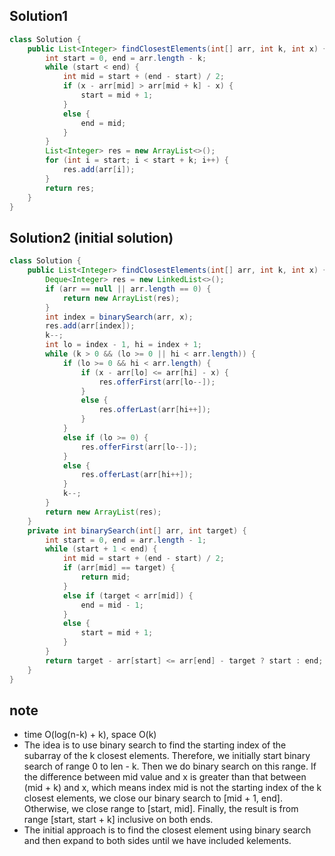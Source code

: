 ## Solution1 
``` java
class Solution {
    public List<Integer> findClosestElements(int[] arr, int k, int x) {
        int start = 0, end = arr.length - k;
        while (start < end) {
            int mid = start + (end - start) / 2;
            if (x - arr[mid] > arr[mid + k] - x) { 
                start = mid + 1;
            }
            else {
                end = mid;
            }
        }
        List<Integer> res = new ArrayList<>();
        for (int i = start; i < start + k; i++) {
            res.add(arr[i]);
        }
        return res;
    }
}
```

## Solution2 (initial solution)
``` java
class Solution {
    public List<Integer> findClosestElements(int[] arr, int k, int x) {
        Deque<Integer> res = new LinkedList<>();
        if (arr == null || arr.length == 0) {
            return new ArrayList(res);
        }
        int index = binarySearch(arr, x);
        res.add(arr[index]);
        k--;
        int lo = index - 1, hi = index + 1;
        while (k > 0 && (lo >= 0 || hi < arr.length)) {
            if (lo >= 0 && hi < arr.length) {
                if (x - arr[lo] <= arr[hi] - x) {
                    res.offerFirst(arr[lo--]);
                }
                else {
                    res.offerLast(arr[hi++]);
                }
            }
            else if (lo >= 0) {
                res.offerFirst(arr[lo--]);
            }
            else {
                res.offerLast(arr[hi++]);
            }
            k--;
        }
        return new ArrayList(res);
    }
    private int binarySearch(int[] arr, int target) {
        int start = 0, end = arr.length - 1;
        while (start + 1 < end) {
            int mid = start + (end - start) / 2;
            if (arr[mid] == target) {
                return mid;
            }
            else if (target < arr[mid]) {
                end = mid - 1;
            }
            else {
                start = mid + 1;
            }
        }
        return target - arr[start] <= arr[end] - target ? start : end;
    }
}
```

## note
* time O(log(n-k) + k), space O(k)
* The idea is to use binary search to find the starting index of the subarray of the k closest elements. Therefore, we initially start binary search of range 0 to len - k. Then we do binary search on this range. If the difference between mid value and x is greater than that between (mid + k) and x, which means index mid is not the starting index of the k closest elements, we close our binary search to [mid + 1, end]. Otherwise, we close range to [start, mid]. Finally, the result is from range [start, start + k] inclusive on both ends.
* The initial approach is to find the closest element using binary search and then expand to both sides until we have included kelements. 
